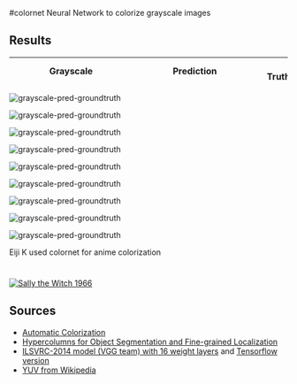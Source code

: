 #colornet
Neural Network to colorize grayscale images

Results
-------

|&nbsp;&nbsp;&nbsp;&nbsp;&nbsp;&nbsp;&nbsp;&nbsp;&nbsp;&nbsp;&nbsp;&nbsp;&nbsp;&nbsp;&nbsp;Grayscale&nbsp;&nbsp;&nbsp;&nbsp;&nbsp;&nbsp;&nbsp;&nbsp;&nbsp;&nbsp;&nbsp;&nbsp;&nbsp;&nbsp;&nbsp;|&nbsp;&nbsp;&nbsp;&nbsp;&nbsp;&nbsp;&nbsp;&nbsp;&nbsp;&nbsp;&nbsp;&nbsp;&nbsp;&nbsp;&nbsp;Prediction&nbsp;&nbsp;&nbsp;&nbsp;&nbsp;&nbsp;&nbsp;&nbsp;&nbsp;&nbsp;&nbsp;&nbsp;&nbsp;&nbsp;&nbsp;|&nbsp;&nbsp;&nbsp;&nbsp;&nbsp;&nbsp;&nbsp;&nbsp;&nbsp;&nbsp;&nbsp;&nbsp;Ground Truth&nbsp;&nbsp;&nbsp;&nbsp;&nbsp;&nbsp;&nbsp;&nbsp;&nbsp;&nbsp;&nbsp;|
|---|---|---|

![grayscale-pred-groundtruth](summary/295000_0.png?raw=true "grayscale-pred-groundtruth-295000")

![grayscale-pred-groundtruth](summary/496000_0.png?raw=true "grayscale-pred-groundtruth-496000")

![grayscale-pred-groundtruth](summary/88000_0.png?raw=true "grayscale-pred-groundtruth-88000")

![grayscale-pred-groundtruth](summary/99000_0.png?raw=true "grayscale-pred-groundtruth-99000")

![grayscale-pred-groundtruth](summary/268000_0.png?raw=true "grayscale-pred-groundtruth-268000")

![grayscale-pred-groundtruth](summary/209000_0.png?raw=true "grayscale-pred-groundtruth-209000")

![grayscale-pred-groundtruth](summary/264000_0.png?raw=true "grayscale-pred-groundtruth-264000")

![grayscale-pred-groundtruth](summary/329000_0.png?raw=true "grayscale-pred-groundtruth-329000")

![grayscale-pred-groundtruth](summary/428000_0.png?raw=true "grayscale-pred-groundtruth-428000")

Eiji K used colornet for anime colorization
#
[![Sally the Witch 1966](http://c2n.me/3xw6w3D.jpg)](http://www.youtube.com/watch?v=ysb_5ezwIeM)

Sources
-------
- [Automatic Colorization](http://tinyclouds.org/colorize/)
- [Hypercolumns for Object Segmentation and Fine-grained Localization](http://arxiv.org/pdf/1411.5752v2.pdf)
- [ILSVRC-2014 model (VGG team) with 16 weight layers](https://gist.github.com/ksimonyan/211839e770f7b538e2d8#file-readme-md) and [Tensorflow version](https://github.com/ry/tensorflow-vgg16)
- [YUV from Wikipedia](https://en.wikipedia.org/wiki/YUV)
